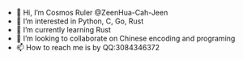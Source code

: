 - 👋 Hi, I’m Cosmos Ruler @ZeenHua-Cah-Jeen 
- 👀 I’m interested in Python, C, Go, Rust
- 🌱 I’m currently learning Rust
- 💞️ I’m looking to collaborate on Chinese encoding and programing
- 📫 How to reach me is by QQ:3084346372

<!---
CosmosRuler/CosmosRuler is a ✨ special ✨ repository because its `README.md` (this file) appears on your GitHub profile.
You can click the Preview link to take a look at your changes.
--->
